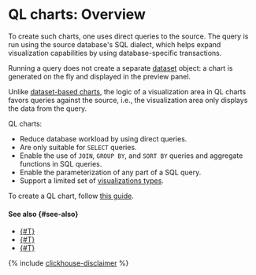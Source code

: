 # QL charts: Overview


To create such charts, one uses direct queries to the source. The query is run using the source database's SQL dialect, which helps expand visualization capabilities by using database-specific transactions.


Running a query does not create a separate [dataset](../dataset/index.md) object: a chart is generated on the fly and displayed in the preview panel.

Unlike [dataset-based charts](dataset-based-charts.md), the logic of a visualization area in QL charts favors queries against the source, i.e., the visualization area only displays the data from the query.


QL charts:

* Reduce database workload by using direct queries.
* Are only suitable for `SELECT` queries.
* Enable the use of `JOIN`, `GROUP BY`, and `SORT BY` queries and aggregate functions in SQL queries.
* Enable the parameterization of any part of a SQL query.
* Support a limited set of [visualizations types](../../visualization-ref/index.md).


To create a QL chart, follow [this guide](../../operations/chart/create-sql-chart.md).

#### See also {#see-also}

* [{#T}](../../operations/chart/create-sql-chart.md)
* [{#T}](../../concepts/chart/index.md)
* [{#T}](../../operations/chart/create-chart.md)

{% include [clickhouse-disclaimer](../../../_includes/clickhouse-disclaimer.md) %}